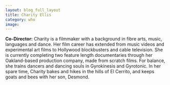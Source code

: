 ```yaml
---
layout: blog_full_layout
title: Charity Ellis
category: who
image: 
---
```


**Co-Director:** Charity is a filmmaker with a background in fibre arts, music, languages and dance. Her film career has extended from music videos and experimental art films to Hollywood blockbusters and cable television. She is currently completing two feature length documentaries through her Oakland-based production company, made from scratch films. For balance, she trains dancers and dancing souls in Gyrokinesis and Gyrotonic. In her spare time, Charity bakes and hikes in the hills of El Cerrito, and keeps goats and bees with her son, Desmond.


